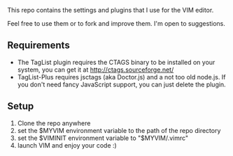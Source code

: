 This repo contains the settings and plugins that I use for the VIM editor.

Feel free to use them or to fork and improve them. I'm open to suggestions.

## Requirements
* The TagList plugin requires the CTAGS binary to be installed on your system, you can get it at http://ctags.sourceforge.net/
* TagList-Plus requires jsctags (aka Doctor.js) and a not too old node.js. If you don't need fancy JavaScript support, you can just delete the plugin.

## Setup

1. Clone the repo anywhere
1. set the $MYVIM environment variable to the path of the repo directory
1. set the $VIMINIT environment variable to "$MYVIM/.vimrc"
1. launch VIM and enjoy your code :)
